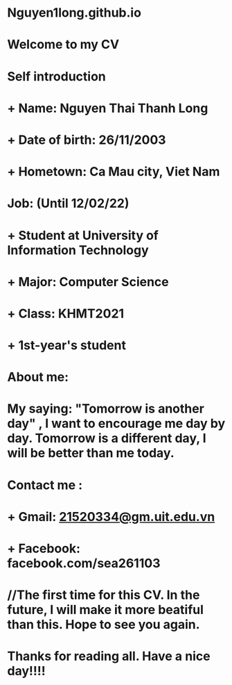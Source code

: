 # Nguyen1long.github.io
# Welcome to my CV
# Self introduction
# + Name: Nguyen Thai Thanh Long
# + Date of birth: 26/11/2003
# + Hometown: Ca Mau city, Viet Nam
# Job: (Until 12/02/22)
# + Student at University of Information Technology 
# + Major: Computer Science
# + Class: KHMT2021
# + 1st-year's student
# About me: 
# My saying: "Tomorrow is another day" , I want to encourage me day by day. Tomorrow is a different day, I will be better than me today.
# Contact me :
# + Gmail: 21520334@gm.uit.edu.vn
# + Facebook: facebook.com/sea261103
# //The first time for this CV. In the future, I will make it more beatiful than this. Hope to see you again.
# Thanks for reading all. Have a nice day!!!!
